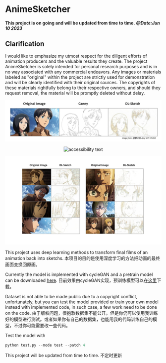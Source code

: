 # AnimeSketcher

**This project is on going and will be updated from time to time.**
***@Date:Jun 10 2023***

## Clarification
I would like to emphasize my utmost respect for the diligent efforts of animation producers and the valuable results they create. The project AnimeSketcher is solely intended for personal research purposes and is in no way associated with any commercial endeavors. Any images or materials labeled as "original" within the project are strictly used for demonstration and will be clearly identified with their original sources. The copyrights of these materials rightfully belong to their respective owners, and should they request removal, the material will be promptly deleted without delay.

<p align="center">
  <img src="https://github.com/ZhenglinPan/AnimeSketcher/blob/master/others/img01.jpg" width="" alt="accessibility text">
</p>

<p align="center">
  <img src="https://github.com/ZhenglinPan/AnimeSketcher/blob/master/others/img03.jpg" width="" alt="accessibility text">
</p>

<p align="center">
  <img src="https://github.com/ZhenglinPan/AnimeSketcher/blob/master/others/img02.jpg" width="" alt="accessibility text">
</p>

This project uses deep learning methods to transform final films of an animation back into sketchs.
本项目的目的是使用深度学习的方法把动画的最终画面变换回原画。

Currently the model is implemented with cycleGAN and a pretrain model can be downloaded [here](https://drive.google.com/file/d/1NwKzV5UxqBrgXHCXa_r6WzJcV8XbRlNO/view?usp=sharing).
目前效果由cycleGAN实现，预训练模型可以在[这里](https://drive.google.com/file/d/1NwKzV5UxqBrgXHCXa_r6WzJcV8XbRlNO/view?usp=sharing)下载。

Dataset is not able to be made public due to a copyright conflict, unfortunately, but you can test the model provided or train your own model instead with implemented code, in such case, a few work need to be done on the code.
由于版权问题，很抱歉数据集不能公开。但是你仍可以使用我训练好的模型进行测试。或者如果你有自己的数据集，也能用我的代码训练自己的模型，不过你可能需要改一些代码。

Test the model with
```python
python test.py --mode test --patch 4
```

This project will be updated from time to time.
不定时更新

